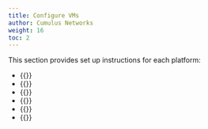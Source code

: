 ```yaml
---
title: Configure VMs
author: Cumulus Networks
weight: 16
toc: 2
---
```

This section provides set up instructions for each platform:

- {{<link url="VMware-vSphere-ESXi" text="VMware vSphere ESXi">}}
- {{<link url="VirtualBox" text="VirtualBox">}}
- {{<link url="KVM" text="KVM">}}
- {{<link url="Vagrant-and-VirtualBox" text="Vagrant and VirtualBox">}}
- {{<link url="Vagrant-and-KVM" text="Vagrant and KVM">}}
- {{<link url="GNS3-and-VirtualBox" text="GNS3 and VirtualBox">}}
